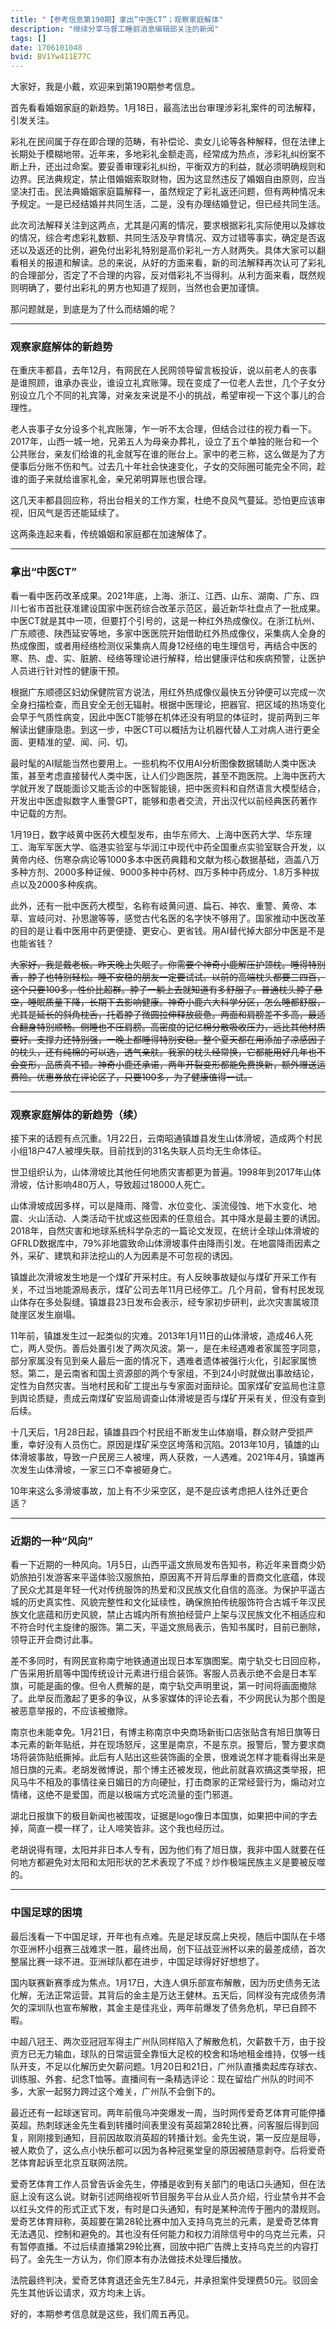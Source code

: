 ```yaml
---
title: "【参考信息第190期】拿出“中医CT”；观察家庭解体"
description: "继续分享马督工睡前消息编辑部关注的新闻"
tags: []
date: 1706101048
bvid: BV1Yw411E77C
---
```

大家好，我是小戴，欢迎来到第190期参考信息。

首先看看婚姻家庭的新趋势。1月18日，最高法出台审理涉彩礼案件的司法解释，引发关注。

彩礼在民间属于存在即合理的范畴，有补偿论、卖女儿论等各种解释，但在法律上长期处于模糊地带。近年来，多地彩礼金额走高，经常成为热点，涉彩礼纠纷案不断上升，还出过命案。要妥善审理彩礼纠纷，平衡双方的利益，就必须明确规则和边界。民法典规定，禁止借婚姻索取财物，因为这显然违反了婚姻自由原则，应当坚决打击。民法典婚姻家庭篇解释一，虽然规定了彩礼返还问题，但有两种情况未予规定。一是已经结婚并共同生活，二是，没有办理结婚登记，但已经共同生活。

此次司法解释关注到这两点，尤其是闪离的情况，要求根据彩礼实际使用以及嫁妆的情况，综合考虑彩礼数额、共同生活及孕育情况、双方过错等事实，确定是否返还以及返还的比例，避免付出彩礼特别是高价彩礼一方人财两失。具体大家可以翻看相关的报道和解读。总的来说，从好的方面来看，新的司法解释再次认可了彩礼的合理部分，否定了不合理的内容，反对借彩礼不当得利。从利方面来看，既然规则明确了，要付出彩礼的男方也知道了规则，当然也会更加谨慎。

那问题就是，到底是为了什么而结婚的呢？

---

### 观察家庭解体的新趋势

在重庆丰都县，去年12月，有网民在人民网领导留言板投诉，说以前老人的丧事是谁照顾，谁承办丧业，谁设立礼宾账簿。现在变成了一位老人去世，几个子女分别设立几个不同的礼宾簿，对亲友来说是不小的挑战，希望审视一下这个事儿的合理性。

老人丧事子女分设多个礼宾账簿，乍一听不太合理，但结合过往的视力看一下。2017年，山西一城一地，兄弟五人为母亲办葬礼，设立了五个单独的账台和一个公共账台，亲友们给谁的礼金就写在谁的账台上。家中的老三称，这么做是为了方便事后分账不伤和气。过去几十年社会快速变化，子女的交际圈可能完全不同，趁谁的面子来就给谁家礼金，亲兄弟明算账也很合理。

这几天丰都县回应称，将出台相关的工作方案，杜绝不良风气蔓延。恐怕更应该审视，旧风气是否还能延续了。

这两条连起来看，传统婚姻和家庭都在加速解体了。

---

### 拿出“中医CT”

看一看中医药改革成果。2021年底，上海、浙江、江西、山东、湖南、广东、四川七省市首批获准建设国家中医药综合改革示范区，最近新华社盘点了一批成果。中医CT就是其中一项，但要打个引号的，这是一种红外热成像仪。在浙江杭州、广东顺德、陕西延安等地，多家中医医院开始借助红外热成像仪，采集病人全身的热成像图，或者用经络检测仪采集病人周身12经络的电生理信号，再结合中医的寒、热、虚、实、脏腑、经络等理论进行解释，给出健康评估和疾病预警，让医护人员进行针对性的健康干预。

根据广东顺德区妇幼保健院官方说法，用红外热成像仪最快五分钟便可以完成一次全身扫描检查，而且安全无创无辐射。根据中医理论，把器官、把区域的热场变化会早于气质性病变，因此中医CT能够在机体还没有明显的体征时，提前两到三年解读出健康隐患。到这一步，中医CT可以概括为让机器代替人工对病人进行更全面、更精准的望、闻、问、切。

最时髦的AI赋能当然也要用上。一些机构不仅用AI分析图像数据辅助人类中医决策，甚至考虑直接替代人类中医，让人们少跑医院，甚至不跑医院。上海中医药大学就开发了既能面诊又能舌诊的中医智能镜，把中医资料和自然语言大模型结合，开发出中医虚拟数字人重警GPT，能够和患者交流，开出汉代以前经典医药著作中记载的方剂。

1月19日，数字岐黄中医药大模型发布，由华东师大、上海中医药大学、华东理工、海军军医大学、临港实验室与华润江中现代中药全国重点实验室联合开发，以黄帝内经、伤寒杂病论等1000多本中医药典籍和文献为核心数据基础，涵盖八万多种方剂、2000多种证候、9000多种中药材、四万多种中药成分、1.8万多种拔点以及2000多种疾病。

此外，还有一批中医药大模型，名称有岐黄问道、扁石、神农、重警、黄帝、本草、宣岐问对、孙思邈等等，感觉古代名医的名字快不够用了。国家推动中医改革的目的是让看中医用中药更便捷、更安心、更省钱。用AI替代掉大部分中医是不是也能省钱？

~~大家好，我是戴老板。昨天晚上失眠了。你需要个神奇小鹿解压护颈枕。睡得特别香，脖子也特别轻松。睡不安稳的朋友一定要试试。以前的高端枕头都要三四百，这个只要100多，性价比超群。脖子一躺上去就知道有多舒服了。普通枕头脖子悬空，睡眠质量下降，长期下去影响健康。神奇小鹿六大科学分区，怎么睡都舒服，尤其是延长的斜角枕舌，托着脖子微圆拉伸释放疲惫。两面和肩膀差不多高，最适合翻身特别顺畅。侧睡也不压肩膀。高密度的记忆棉分散吸收压力，远比其他材质要好。支撑力还特别强，一晚上都睡得特别安稳。整个夏天都在用添加了凉感因子的枕头，还有纯棉的可以选，透气亲肤。我家的枕头经常换，它都能用好几年也不会变形，品质真不错。神奇小鹿还承诺，两年开裂变形都能免费换新，额外赠送运费险。优惠券放在评论区了，只要100多，为了健康值得一试。~~

---

### 观察家庭解体的新趋势（续）

接下来的话题有点沉重。1月22日，云南昭通镇雄县发生山体滑坡，造成两个村民小组18户47人被埋失联。目前找到的31名失联人员均无生命体征。

世卫组织认为，山体滑坡比其他任何地质灾害都更为普遍。1998年到2017年山体滑坡，估计影响480万人，导致超过18000人死亡。

山体滑坡成因多样，可以是降雨、降雪、水位变化、溪流侵蚀、地下水变化、地震、火山活动、人类活动干扰或这些因素的任意组合。其中降水是最主要的诱因。2018年，自然灾害和地球系统科学杂志的一篇论文发现，在统计全球山体滑坡的GFRLD数据库中，79%非地震致命山体滑坡事件由降雨引发。在地震降雨因素之外，采矿、建筑和非法挖山的人为因素是不可忽视的诱因。

镇雄此次滑坡发生地是一个煤矿开采村庄。有人反映事故疑似与煤矿开采工作有关，不过当地能源局表示，煤矿公司去年11月已经停工。几个月前，曾有村民发现山体存在多处裂缝。镇雄县23日发布会表示，经专家初步研判，此次灾害属坡顶陡崖区发生崩塌。

11年前，镇雄发生过一起类似的灾难。2013年1月11日的山体滑坡，造成46人死亡，两人受伤。善后处置引发了两次风波。第一，是在未经遇难者家属签字同意，部分家属没有见到亲人最后一面的情况下，遇难者遗体被强行火化，引起家属愤怒。第二，是云南省和国土资源部的两个专家组，不到24小时就做出事故结论，定性为自然灾害。当地村民和矿工提出与专家面对面辩论。国家煤矿安监局也注意到舆论质疑，责成云南煤矿安监局调查山体滑坡是否与煤矿开采有关，但没有查到后续。

十几天后，1月28日起，镇雄县四个村民组不断发生山体崩塌，群众财产受损严重，幸好没有人员伤亡。原因是煤矿采空区垮落和沉陷。2013年10月，镇雄的山体滑坡事故，导致一户民房三人被埋，两人获救，一人遇难。2021年4月，镇雄再次发生山体滑坡，一家三口不幸被砸身亡。

10年来这么多滑坡事故，加上有不少采空区，是不是应该考虑把人往外迁更合适？

---

### 近期的一种“风向”

看一下近期的一种风向。1月5日，山西平遥文旅局发布告知书，称近年来晋商少奶奶旅拍引发游客来平遥体验汉服旅拍，原因离不开背后厚重的晋商文化底蕴，体现了民众尤其是年轻一代对传统服饰的热爱和汉民族文化自信的高涨。为保护平遥古城的历史真实性、风貌完整性和文化延续性，确保旅拍传统服饰符合古城千年汉民族文化底蕴和历史风貌，禁止古城内所有旅拍经营户上架与汉民族文化不相适应和不符合时代主旋律的服饰。第二天，平遥文旅局表示，告知书属时，目前已删除，领导正开会商讨此事。

差不多同时，有网民宣称南宁地铁通道出现日本军旗图案。南宁轨交七日回应称，广告采用折扇等中国传统设计元素进行组合装饰。客服人员表示绝不会是日本军旗，可能是画的像。但令人费解的是，南宁轨交声明里说，第一时间将画面撤除了。此举反而激起了更多的争议，从多家媒体的评论去看，不少网民认为那个图是被恶意举报的，不应该被撤除。

南京也未能幸免。1月21日，有博主称南京中央商场新街口店张贴含有旭日旗等日本元素的新年贴纸，并在现场怒斥，这里是南京，不是东京。报警后，警方要求商场将装饰贴纸撕掉。此后有人贴出这些装饰画的全景，很难说怎样才能看得出来是旭日旗的元素。老胡发微博说，那个博主还被发现，他此前就喜欢搞这类举报，把风马牛不相及的事情往亲日媚日的方向硬扯，打击商家的正常经营行为，煽动对立情绪，这绝不是爱国，而是以极端方式吃流量的歪门邪道。

湖北日报旗下的极目新闻也被围攻，证据是logo像日本国旗，如果把中间的字去掉，简直一模一样了，让人啼笑皆非。这个我也经历过。

老胡说得有理，太阳并非日本人专有，因为他们有了旭日旗，我非中国人就要在任何地方都避免对太阳和太阳形状的艺术表现了不成？炒作极端民族主义是要被反噬的。

---

### 中国足球的困境

最后浅看一下中国足球，开年也有点难。先是足球反腐上央视，随后中国队在卡塔尔亚洲杯小组赛三战难求一胜，最终出局，创下征战亚洲杯以来的最差成绩，首次整届比赛一球不进。亚洲球队都在进步，中国足球得好好想想了。

国内联赛新赛季成为焦点。1月17日，大连人俱乐部宣布解散，因为历史债务无法化解，无法正常运营。其背后的金主是万达王健林。五天后，同样没有完成债务清欠的深圳队也宣布解散，其金主是佳兆业，两年前爆发了债务危机，早已自顾不暇。

中超八冠王、两次亚冠冠军得主广州队同样陷入了解散危机，欠薪数千万，由于投资方已无力输血，球队的日常运营全靠恒大足校的校舍和场地租金维持，仅够一线队开支，不足以化解历史欠薪问题。1月20日和21日，广州队直播卖起库存球衣、训练服、外套、纪念T恤等。直播间有一条精选评论：现在留给广州队的时间不多，大家一起努力跨过这个难关，广州队不会倒下的。

最近还有一起球迷官司。两年前俄乌冲突爆发一周，当时网传爱奇艺体育可能停播英超。热刺球迷金先生看到转播时间表里没有英超第28轮比赛，问客服后得到回复，刚刚接到通知，目前因故取消英超的转播计划。金先生说，第一反应是屈辱，被人欺负了，这么点小快乐都可以因为各种冠冕堂皇的原因被随意剥夺。后将爱奇艺体育起诉至北京互联网法院。

爱奇艺体育工作人员曾告诉金先生，停播是收到有关部门的电话口头通知，但在法庭上没有这么说。财新引述网络视听节目服务平台从业人员介绍，行业禁令并不会以红头文件的形式正式下发，有时是口头通知，有时是某种流传于圈内的潜规则。爱奇艺体育辩称，英超要在第28轮比赛中加入支持乌克兰的元素，是爱奇艺体育无法遇见、控制和避免的。其也没有任何能力和权力消除信号中的乌克兰元素，只有暂停直播。不过后续直播第29轮比赛，回放中把广告牌上支持乌克兰的内容打码了。金先生一方认为，你们原本有办法做技术处理后播放。

法院最终判决，爱奇艺体育退还金先生7.84元，并承担案件受理费50元。驳回金先生其他诉讼请求，双方均未上诉。

好的，本期参考信息就是这些，我们周五再见。

